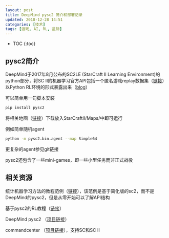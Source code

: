 ```yaml
---
layout: post
title: DeepMind pysc2 简介和部署记录
updated: 2018-12-28 14:51
categories: [技术]
tags: [游戏, AI, RL, 星际]
---
```


* TOC
{:toc}

## pysc2简介

DeepMind于2017年8月公布的SC2LE (StarCraft II Learning Environment)的python部分，将SC II的机器学习官方API包括一个匿名游戏replay数据集（[链接](https://github.com/Blizzard/s2client-proto)）以Python RL环境的形式暴露出来（[blog](https://github.com/Blizzard/s2client-proto)）

可以简单用一句脚本安装

```bash
pip install pysc2
```

将相关地图（[链接](https://github.com/Blizzard/s2client-proto)）下载放入StarCraftII/Maps/中即可运行

例如简单随机agent

```bash
python -m pysc2.bin.agent --map Simple64
```

更复杂的agent参见git链接

pysc2还包含了一些mini-games，即一些小型任务而非正式战役

## 相关资源

统计机器学习方法的教程范例（[链接](https://pythonprogramming.net/starcraft-ii-ai-python-sc2-tutorial/)），该范例是基于简化版的sc2，而不是DeepMind的pysc2，但是从零开始可以了解API结构

基于pysc2的RL教程（[链接](https://chatbotslife.com/building-a-basic-pysc2-agent-b109cde1477c)）

DeepMind pysc2 （[项目链接](https://github.com/deepmind/pysc2)）

commandcenter （[项目链接](https://github.com/davechurchill/commandcenter)），支持SC和SC II
